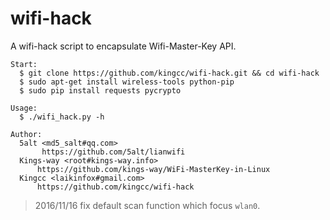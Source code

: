 # wifi-hack

A wifi-hack script to encapsulate Wifi-Master-Key API.

    Start:
      $ git clone https://github.com/kingcc/wifi-hack.git && cd wifi-hack
      $ sudo apt-get install wireless-tools python-pip
      $ sudo pip install requests pycrypto

    Usage:
      $ ./wifi_hack.py -h
      
    Author:
      5alt <md5_salt#qq.com>
           https://github.com/5alt/lianwifi
      Kings-way <root#kings-way.info> 
          https://github.com/kings-way/WiFi-MasterKey-in-Linux
      Kingcc <laikinfox#gmail.com> 
          https://github.com/kingcc/wifi-hack  

>2016/11/16 fix default scan function which focus `wlan0`. 
